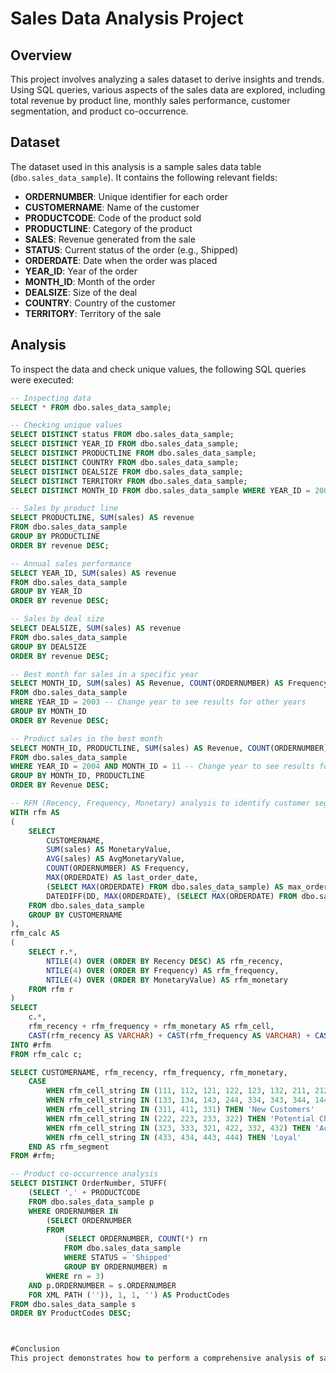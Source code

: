 # Sales Data Analysis Project

## Overview
This project involves analyzing a sales dataset to derive insights and trends. Using SQL queries, various aspects of the sales data are explored, including total revenue by product line, monthly sales performance, customer segmentation, and product co-occurrence.

## Dataset
The dataset used in this analysis is a sample sales data table (`dbo.sales_data_sample`). It contains the following relevant fields:
- **ORDERNUMBER**: Unique identifier for each order
- **CUSTOMERNAME**: Name of the customer
- **PRODUCTCODE**: Code of the product sold
- **PRODUCTLINE**: Category of the product
- **SALES**: Revenue generated from the sale
- **STATUS**: Current status of the order (e.g., Shipped)
- **ORDERDATE**: Date when the order was placed
- **YEAR_ID**: Year of the order
- **MONTH_ID**: Month of the order
- **DEALSIZE**: Size of the deal
- **COUNTRY**: Country of the customer
- **TERRITORY**: Territory of the sale

## Analysis
To inspect the data and check unique values, the following SQL queries were executed:
```sql
-- Inspecting data
SELECT * FROM dbo.sales_data_sample;

-- Checking unique values
SELECT DISTINCT status FROM dbo.sales_data_sample;
SELECT DISTINCT YEAR_ID FROM dbo.sales_data_sample;
SELECT DISTINCT PRODUCTLINE FROM dbo.sales_data_sample;
SELECT DISTINCT COUNTRY FROM dbo.sales_data_sample;
SELECT DISTINCT DEALSIZE FROM dbo.sales_data_sample;
SELECT DISTINCT TERRITORY FROM dbo.sales_data_sample;
SELECT DISTINCT MONTH_ID FROM dbo.sales_data_sample WHERE YEAR_ID = 2003;

-- Sales by product line
SELECT PRODUCTLINE, SUM(sales) AS revenue
FROM dbo.sales_data_sample
GROUP BY PRODUCTLINE
ORDER BY revenue DESC;

-- Annual sales performance
SELECT YEAR_ID, SUM(sales) AS revenue
FROM dbo.sales_data_sample
GROUP BY YEAR_ID
ORDER BY revenue DESC;

-- Sales by deal size
SELECT DEALSIZE, SUM(sales) AS revenue
FROM dbo.sales_data_sample
GROUP BY DEALSIZE
ORDER BY revenue DESC;

-- Best month for sales in a specific year
SELECT MONTH_ID, SUM(sales) AS Revenue, COUNT(ORDERNUMBER) AS Frequency
FROM dbo.sales_data_sample
WHERE YEAR_ID = 2003 -- Change year to see results for other years
GROUP BY MONTH_ID
ORDER BY Revenue DESC;

-- Product sales in the best month
SELECT MONTH_ID, PRODUCTLINE, SUM(sales) AS Revenue, COUNT(ORDERNUMBER)
FROM dbo.sales_data_sample
WHERE YEAR_ID = 2004 AND MONTH_ID = 11 -- Change year to see results for other months
GROUP BY MONTH_ID, PRODUCTLINE
ORDER BY Revenue DESC;

-- RFM (Recency, Frequency, Monetary) analysis to identify customer segments
WITH rfm AS 
(
    SELECT 
        CUSTOMERNAME,	
        SUM(sales) AS MonetaryValue,
        AVG(sales) AS AvgMonetaryValue,
        COUNT(ORDERNUMBER) AS Frequency,
        MAX(ORDERDATE) AS last_order_date,
        (SELECT MAX(ORDERDATE) FROM dbo.sales_data_sample) AS max_order_date,
        DATEDIFF(DD, MAX(ORDERDATE), (SELECT MAX(ORDERDATE) FROM dbo.sales_data_sample)) AS Recency
    FROM dbo.sales_data_sample
    GROUP BY CUSTOMERNAME
),
rfm_calc AS
(
    SELECT r.*,
        NTILE(4) OVER (ORDER BY Recency DESC) AS rfm_recency,
        NTILE(4) OVER (ORDER BY Frequency) AS rfm_frequency,
        NTILE(4) OVER (ORDER BY MonetaryValue) AS rfm_monetary
    FROM rfm r
)
SELECT 
    c.*, 
    rfm_recency + rfm_frequency + rfm_monetary AS rfm_cell,
    CAST(rfm_recency AS VARCHAR) + CAST(rfm_frequency AS VARCHAR) + CAST(rfm_monetary AS VARCHAR) AS rfm_cell_string
INTO #rfm
FROM rfm_calc c;

SELECT CUSTOMERNAME, rfm_recency, rfm_frequency, rfm_monetary,
    CASE 
        WHEN rfm_cell_string IN (111, 112, 121, 122, 123, 132, 211, 212, 114, 141) THEN 'Lost Customers'
        WHEN rfm_cell_string IN (133, 134, 143, 244, 334, 343, 344, 144) THEN 'Slipping Away'
        WHEN rfm_cell_string IN (311, 411, 331) THEN 'New Customers'
        WHEN rfm_cell_string IN (222, 223, 233, 322) THEN 'Potential Churners'
        WHEN rfm_cell_string IN (323, 333, 321, 422, 332, 432) THEN 'Active'
        WHEN rfm_cell_string IN (433, 434, 443, 444) THEN 'Loyal'
    END AS rfm_segment
FROM #rfm;

-- Product co-occurrence analysis
SELECT DISTINCT OrderNumber, STUFF(
    (SELECT ',' + PRODUCTCODE
    FROM dbo.sales_data_sample p
    WHERE ORDERNUMBER IN 
        (SELECT ORDERNUMBER
        FROM 
            (SELECT ORDERNUMBER, COUNT(*) rn
            FROM dbo.sales_data_sample
            WHERE STATUS = 'Shipped'
            GROUP BY ORDERNUMBER) m
        WHERE rn = 3)
    AND p.ORDERNUMBER = s.ORDERNUMBER
    FOR XML PATH ('')), 1, 1, '') AS ProductCodes
FROM dbo.sales_data_sample s
ORDER BY ProductCodes DESC;



#Conclusion
This project demonstrates how to perform a comprehensive analysis of sales data using SQL, providing valuable insights into sales trends, customer behavior, and product performance.
